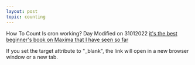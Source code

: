 ```yaml
---
layout: post
topic: counting
---
```


How To Count
Is cron working?
Day 
Modified on 31012022
<a href="https://wxmaximafor.wordpress.com/" target="_blank">it's the best beginner's book on Maxima that I have seen so far</a>
<p>If you set the target attribute to "_blank", the link will open in a new browser window or a new tab.</p>
